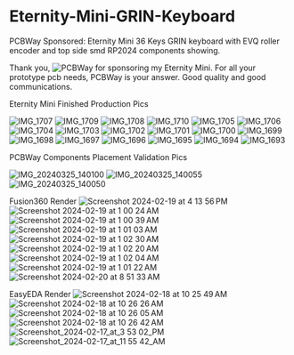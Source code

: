 # Eternity-Mini-GRIN-Keyboard
PCBWay Sponsored: Eternity Mini 36 Keys GRIN keyboard with EVQ roller encoder and top side smd RP2024 components showing.

Thank you, ![PCBWay](https://github.com/protieusz/Eternity-Mini-GRIN-Keyboard/assets/118025702/ca994712-6055-43d1-8b5e-29c0ba5d7aec)
for sponsoring my Eternity Mini. For all your prototype pcb needs, PCBWay is your answer. Good quality and good communications.

Eternity Mini Finished Production Pics

![IMG_1707](https://github.com/protieusz/Eternity-Mini-GRIN-Keyboard/assets/118025702/5d2af9de-0ab9-4be6-adc8-6dbe847102ca)
![IMG_1709](https://github.com/protieusz/Eternity-Mini-GRIN-Keyboard/assets/118025702/7c3a798c-c73b-4e9a-a029-8739155400f2)
![IMG_1708](https://github.com/protieusz/Eternity-Mini-GRIN-Keyboard/assets/118025702/dd131f26-02b6-4a08-af9e-39ec11994a23)
![IMG_1710](https://github.com/protieusz/Eternity-Mini-GRIN-Keyboard/assets/118025702/8578734c-84f6-435e-bd4a-098782068530)
![IMG_1705](https://github.com/protieusz/Eternity-Mini-GRIN-Keyboard/assets/118025702/530e5c13-d05d-4a3e-b3ce-21fa0ce08c93)
![IMG_1706](https://github.com/protieusz/Eternity-Mini-GRIN-Keyboard/assets/118025702/07a9ec74-11d3-4409-8d59-4767f0c353d7)
![IMG_1704](https://github.com/protieusz/Eternity-Mini-GRIN-Keyboard/assets/118025702/bb5ff619-d6dd-49e2-90d5-5951d160ed61)
![IMG_1703](https://github.com/protieusz/Eternity-Mini-GRIN-Keyboard/assets/118025702/df72d53e-2216-49b0-9114-31a8e3368300)
![IMG_1702](https://github.com/protieusz/Eternity-Mini-GRIN-Keyboard/assets/118025702/697a7a06-432d-4aec-baee-7e093fc7a5bf)
![IMG_1701](https://github.com/protieusz/Eternity-Mini-GRIN-Keyboard/assets/118025702/4f586fd5-1933-4138-b24a-d5c39200991e)
![IMG_1700](https://github.com/protieusz/Eternity-Mini-GRIN-Keyboard/assets/118025702/279de1e8-4dad-4457-ae4f-62ceeffa2e56)
![IMG_1699](https://github.com/protieusz/Eternity-Mini-GRIN-Keyboard/assets/118025702/246d3e38-1797-4a4d-aa8b-9536840b7446)
![IMG_1698](https://github.com/protieusz/Eternity-Mini-GRIN-Keyboard/assets/118025702/64a99ac4-adeb-40fb-85bf-95daf0f8e023)
![IMG_1697](https://github.com/protieusz/Eternity-Mini-GRIN-Keyboard/assets/118025702/3535b440-d951-4ece-b0a8-dd5b27eff7c5)
![IMG_1696](https://github.com/protieusz/Eternity-Mini-GRIN-Keyboard/assets/118025702/6d61289b-9bd2-40a4-85b3-62003be1335b)
![IMG_1695](https://github.com/protieusz/Eternity-Mini-GRIN-Keyboard/assets/118025702/83e88e3a-2d56-4b7b-9821-6f96a8ee962d)
![IMG_1694](https://github.com/protieusz/Eternity-Mini-GRIN-Keyboard/assets/118025702/6087a213-8fc3-4a9b-96ef-7d2e0a4875f3)
![IMG_1693](https://github.com/protieusz/Eternity-Mini-GRIN-Keyboard/assets/118025702/2d9d0fc1-36c8-4d5d-91d3-00aee392ab0d)


PCBWay Components Placement Validation Pics

![IMG_20240325_140100](https://github.com/protieusz/Eternity-Mini-GRIN-Keyboard/assets/118025702/01696359-c1ee-48c8-91be-c9ef59bc94f1)
![IMG_20240325_140055](https://github.com/protieusz/Eternity-Mini-GRIN-Keyboard/assets/118025702/76577ada-8e86-433f-b172-2a5210a932f4)
![IMG_20240325_140050](https://github.com/protieusz/Eternity-Mini-GRIN-Keyboard/assets/118025702/7ee10cf6-b947-47cd-a9d5-4df381b0eea1)

Fusion360 Render
![Screenshot 2024-02-19 at 4 13 56 PM](https://github.com/protieusz/Eternity-Mini-GRIN-Keyboard/assets/118025702/e6ec2a78-a189-4dce-9c32-5b883a32108f)
![Screenshot 2024-02-19 at 1 00 24 AM](https://github.com/protieusz/Eternity-GRIN-Keyboard/assets/118025702/bbf1736f-9890-4376-82fd-2728f2446777)
![Screenshot 2024-02-19 at 1 00 39 AM](https://github.com/protieusz/Eternity-GRIN-Keyboard/assets/118025702/2f68ba8a-2f4a-46a2-b9ac-7908cb737774)
![Screenshot 2024-02-19 at 1 01 03 AM](https://github.com/protieusz/Eternity-GRIN-Keyboard/assets/118025702/a1a11278-139f-4033-84fe-a80b4ca1dd7d)
![Screenshot 2024-02-19 at 1 02 30 AM](https://github.com/protieusz/Eternity-GRIN-Keyboard/assets/118025702/4844b76f-1500-4e06-9386-5e9eea00e822)
![Screenshot 2024-02-19 at 1 02 20 AM](https://github.com/protieusz/Eternity-GRIN-Keyboard/assets/118025702/e5fb16ca-a433-4f9a-90d1-d1de323babeb)
![Screenshot 2024-02-19 at 1 02 04 AM](https://github.com/protieusz/Eternity-GRIN-Keyboard/assets/118025702/8095801e-b998-4bb3-ab7f-aea6e7358d72)
![Screenshot 2024-02-19 at 1 01 22 AM](https://github.com/protieusz/Eternity-GRIN-Keyboard/assets/118025702/36517293-02e4-4179-921c-daa337441490)
![Screenshot 2024-02-20 at 8 51 33 AM](https://github.com/protieusz/Eternity-Mini-GRIN-Keyboard/assets/118025702/32301d94-a896-4b08-8f6d-bb36acf7d951)

EasyEDA Render
![Screenshot 2024-02-18 at 10 25 49 AM](https://github.com/protieusz/Eternity-GRIN-Keyboard/assets/118025702/8e999b61-04b0-4b5d-931e-d6172049cd1b)
![Screenshot 2024-02-18 at 10 26 26 AM](https://github.com/protieusz/Eternity-GRIN-Keyboard/assets/118025702/7c30e16c-90f2-43f6-a4ca-575b92131691)
![Screenshot 2024-02-18 at 10 26 05 AM](https://github.com/protieusz/Eternity-GRIN-Keyboard/assets/118025702/584a801d-7159-44b6-b0d9-272a62339fb1)
![Screenshot 2024-02-18 at 10 26 42 AM](https://github.com/protieusz/Eternity-GRIN-Keyboard/assets/118025702/1c06432e-f85b-4fce-bf39-92cc7b6a3db0)
![Screenshot_2024-02-17_at_3 53 02_PM](https://github.com/protieusz/Eternity-GRIN-Keyboard/assets/118025702/889fa5ca-ca3c-43b0-813d-c36c1e45a0ab)
![Screenshot_2024-02-17_at_11 55 42_AM](https://github.com/protieusz/Eternity-GRIN-Keyboard/assets/118025702/41f4c8d6-a271-48a8-ae0f-d56ea21e29fd)

